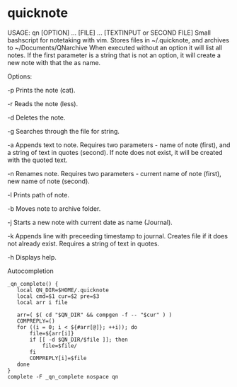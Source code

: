 # quicknote

USAGE: qn [OPTION] ... [FILE] ... [TEXTINPUT or SECOND FILE]
  Small bashscript for notetaking with vim.
  Stores files in ~/.quicknote, and archives to ~/Documents/QNarchive
  When executed without an option it will list all notes.
  If the first parameter is a string that is not an option, it will create a new note with that the as name.
  
   
 Options:
  
 -p Prints the note (cat).
 
 -r Reads the note (less).
  
 -d Deletes the note.
  
 -g Searches through the file for string.
  
 -a Appends text to note. Requires two parameters - name of note (first), and a string of text in quotes (second). If note does not exist, it will be created with the quoted text.
  
 -n Renames note. Requires two parameters - current name of note (first), new name of note (second).
  
 -l Prints path of note. 
  
 -b Moves note to archive folder. 
 
 -j Starts a new note with current date as name (Journal). 
  
 -k Appends line with preceeding timestamp to journal. Creates file if it does not already exist. Requires a string of text in quotes.
 
 -h Displays help.
 
 
 
 
 Autocompletion
 
 
 ```
 _qn_complete() {
    local QN_DIR=$HOME/.quicknote
    local cmd=$1 cur=$2 pre=$3
    local arr i file

    arr=( $( cd "$QN_DIR" && compgen -f -- "$cur" ) )
    COMPREPLY=()
    for ((i = 0; i < ${#arr[@]}; ++i)); do
        file=${arr[i]}
        if [[ -d $QN_DIR/$file ]]; then
            file=$file/
        fi
        COMPREPLY[i]=$file
    done
}
complete -F _qn_complete nospace qn 
```
